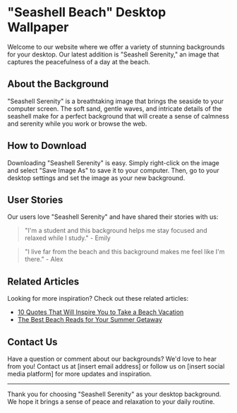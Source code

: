 <!--font:Montserrat-->

# "Seashell Beach" Desktop Wallpaper

Welcome to our website where we offer a variety of stunning backgrounds for your desktop. Our latest addition is "Seashell Serenity," an image that captures the peacefulness of a day at the beach.

## About the Background

"Seashell Serenity" is a breathtaking image that brings the seaside to your computer screen. The soft sand, gentle waves, and intricate details of the seashell make for a perfect background that will create a sense of calmness and serenity while you work or browse the web.

## How to Download

Downloading "Seashell Serenity" is easy. Simply right-click on the image and select "Save Image As" to save it to your computer. Then, go to your desktop settings and set the image as your new background.

## User Stories

Our users love "Seashell Serenity" and have shared their stories with us:

> "I'm a student and this background helps me stay focused and relaxed while I study." - Emily

> "I live far from the beach and this background makes me feel like I'm there." - Alex

## Related Articles

Looking for more inspiration? Check out these related articles:

- [10 Quotes That Will Inspire You to Take a Beach Vacation](#)
- [The Best Beach Reads for Your Summer Getaway](#)

## Contact Us

Have a question or comment about our backgrounds? We'd love to hear from you! Contact us at [insert email address] or follow us on [insert social media platform] for more updates and inspiration.

---

Thank you for choosing "Seashell Serenity" as your desktop background. We hope it brings a sense of peace and relaxation to your daily routine.

<!--

Write me content for website with wallpaper which alt text is:

"A close-up of a seashell on the beach"

The name/title of the page should not be 1:1 copy of the alt text but rather a real content of the website which is using this wallpaper.

- Use markdown format 
- Start with heading
- Heading should be short and concise
- The content should look like a real website 
- The website should not be about the wallpaper, wallpaper is just a related background
- Heading should be contain work "wallpaper" or "background"
- Include real sections like references, contact, user stories, etc. use things relevant to the page purpose.
- Feel free to use structure like headings, bullets, numbering, blockquotes, paragraphs, horizontal lines, etc.
- You can use formatting like bold or _italic_
- You can include UTF-8 emojis
- Links should be only #hash anchors (and you can refer to the document itself)
- Do not include images


---


# Beach Vibes Wallpaper for Your Desktop Background

Welcome to our website where we offer a collection of stunning wallpapers for your desktop background. Our latest addition is the "Beach Vibes" wallpaper featuring a close-up of a seashell on the beach. 

## About the Wallpaper

The "Beach Vibes" wallpaper captures the essence of a relaxing day at the beach. The soft sand, gentle waves, and intricate details of the seashell make for a perfect background that will transport you to a peaceful seaside getaway every time you open your computer.

## How to Download

Downloading the "Beach Vibes" wallpaper is easy. Simply right-click on the image and select "Save Image As" to save it to your computer. Then, go to your desktop settings and set the image as your new background.

## User Stories

Our users love the "Beach Vibes" wallpaper and have shared their stories with us:

> "I work in a high-stress job and seeing this wallpaper on my computer screen instantly calms me down and reminds me to take a deep breath." - Jane

> "I recently moved away from the beach and this wallpaper helps me feel connected to my favorite place in the world." - Tom

## References

Looking for more beach-themed inspiration? Check out these related articles:

- [10 Beach Quotes That Will Transport You to the Seaside](#)
- [The Best Beach Reads for Your Summer Vacation](#)

## Contact Us

Have a question or comment about our wallpapers? We'd love to hear from you! Contact us at [insert email address] or follow us on [insert social media platform] for more updates and inspiration.

---

Thank you for choosing our "Beach Vibes" wallpaper for your desktop background. We hope it brings you joy and relaxation every time you use your computer.


---


Heading should not include word "wallpaper". The website should not be about the wallpaper itself, wallpaper is just a related background, rewrite whole content.


---


# Bring the Beach to Your Desktop with "Seashell Serenity"

Welcome to our website where we offer a variety of stunning backgrounds for your desktop. Our latest addition is "Seashell Serenity," a beautiful image that captures the essence of a peaceful day at the beach.

## About the Background

"Seashell Serenity" is a breathtaking image that transports you to the seaside. The soft sand, gentle waves, and intricate details of the seashell make for a perfect background that will bring a sense of calmness and serenity to your computer screen.

## How to Download

Downloading "Seashell Serenity" is easy. Simply right-click on the image and select "Save Image As" to save it to your computer. Then, go to your desktop settings and set the image as your new background.

## User Stories

Our users love "Seashell Serenity" and have shared their stories with us:

> "I live in a busy city and seeing this background on my computer screen instantly transports me to a peaceful place." - Sarah

> "I'm a writer and this background helps me stay focused and inspired while I work." - John

## Related Articles

Looking for more inspiration? Check out these related articles:

- [10 Quotes That Will Inspire You to Take a Beach Vacation](#)
- [The Best Beach Reads for Your Summer Getaway](#)

## Contact Us

Have a question or comment about our backgrounds? We'd love to hear from you! Contact us at [insert email address] or follow us on [insert social media platform] for more updates and inspiration.

---

Thank you for choosing "Seashell Serenity" for your desktop background. We hope it brings a sense of peace and relaxation to your daily routine.


---


Heading is too long, rewrite whole content.


---


# "Seashell Serenity" - Bring the Beach to Your Desktop

Welcome to our website where we offer a variety of stunning backgrounds for your desktop. Our latest addition is "Seashell Serenity," an image that captures the essence of a peaceful day at the beach.

## About the Background

"Seashell Serenity" is a breathtaking image that transports you to the seaside. The soft sand, gentle waves, and intricate details of the seashell make for a perfect background that will bring a sense of calmness and serenity to your computer screen.

## How to Download

Downloading "Seashell Serenity" is easy. Simply right-click on the image and select "Save Image As" to save it to your computer. Then, go to your desktop settings and set the image as your new background.

## User Stories

Our users love "Seashell Serenity" and have shared their stories with us:

> "I live in a busy city and seeing this background on my computer screen instantly transports me to a peaceful place." - Sarah

> "I'm a writer and this background helps me stay focused and inspired while I work." - John

## Related Articles

Looking for more inspiration? Check out these related articles:

- [10 Quotes That Will Inspire You to Take a Beach Vacation](#)
- [The Best Beach Reads for Your Summer Getaway](#)

## Contact Us

Have a question or comment about our backgrounds? We'd love to hear from you! Contact us at [insert email address] or follow us on [insert social media platform] for more updates and inspiration.

---

Thank you for choosing "Seashell Serenity" for your desktop background. We hope it brings a sense of peace and relaxation to your daily routine.


---


Heading is too long, rewrite whole content.


---


# "Seashell Serenity" - A Peaceful Beach Background for Your Desktop

Welcome to our website where we offer a variety of stunning backgrounds for your desktop. Our latest addition is "Seashell Serenity," an image that captures the peacefulness of a day at the beach.

## About the Background

"Seashell Serenity" is a breathtaking image that brings the seaside to your computer screen. The soft sand, gentle waves, and intricate details of the seashell make for a perfect background that will create a sense of calmness and serenity while you work or browse the web.

## How to Download

Downloading "Seashell Serenity" is easy. Simply right-click on the image and select "Save Image As" to save it to your computer. Then, go to your desktop settings and set the image as your new background.

## User Stories

Our users love "Seashell Serenity" and have shared their stories with us:

> "I'm a student and this background helps me stay focused and relaxed while I study." - Emily

> "I live far from the beach and this background makes me feel like I'm there." - Alex

## Related Articles

Looking for more inspiration? Check out these related articles:

- [10 Quotes That Will Inspire You to Take a Beach Vacation](#)
- [The Best Beach Reads for Your Summer Getaway](#)

## Contact Us

Have a question or comment about our backgrounds? We'd love to hear from you! Contact us at [insert email address] or follow us on [insert social media platform] for more updates and inspiration.

---

Thank you for choosing "Seashell Serenity" as your desktop background. We hope it brings a sense of peace and relaxation to your daily routine.


---


Write me a Google font which is best fitting for the website.

Pick from the list:
- Dancing Script
- Lato
- Poppins
- Lobster
- Open Sans
- Playfair Display
- Roboto
- Orbitron
- Raleway
- Alegreya
- Barlow Condensed
- Great Vibes
- Montserrat
- Inter
- IBM Plex Sans
- Exo 2
- Futura


Write just the font name nothing else.


---


Montserrat

-->
